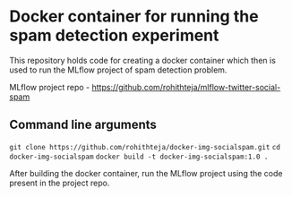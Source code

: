 # Docker container for running the spam detection experiment

This repository holds code for creating a docker container which then is used to run the MLflow project of spam detection problem.

MLflow project repo - https://github.com/rohithteja/mlflow-twitter-social-spam

## Command line arguments
`git clone https://github.com/rohithteja/docker-img-socialspam.git`
`cd docker-img-socialspam`
`docker build -t docker-img-socialspam:1.0 .`

After building the docker container, run the MLflow project using the code present in the project repo.
